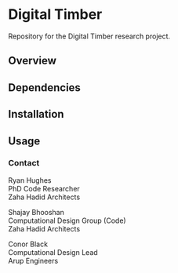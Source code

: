 # Digital Timber

Repository for the Digital Timber research project.

## Overview

## Dependencies

## Installation

## Usage

### Contact
Ryan Hughes  
PhD Code Researcher  
Zaha Hadid Architects  

Shajay Bhooshan  
Computational Design Group (Code)  
Zaha Hadid Architects  

Conor Black  
Computational Design Lead  
Arup Engineers
